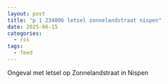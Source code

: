 ```yaml
---
layout: post
title: "p 1 234806 letsel zonnelandstraat nispen"
date: 2025-06-15
categories: 
  - rss
tags: 
  - feed
---
```


Ongeval met letsel op Zonnelandstraat in Nispen
